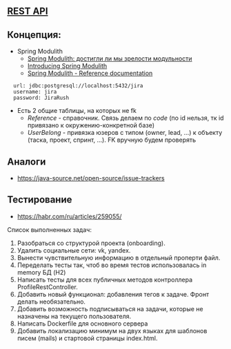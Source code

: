 ## [REST API](http://localhost:8080/doc)

## Концепция:
- Spring Modulith
  - [Spring Modulith: достигли ли мы зрелости модульности](https://habr.com/ru/post/701984/)
  - [Introducing Spring Modulith](https://spring.io/blog/2022/10/21/introducing-spring-modulith)
  - [Spring Modulith - Reference documentation](https://docs.spring.io/spring-modulith/docs/current-SNAPSHOT/reference/html/)

```
  url: jdbc:postgresql://localhost:5432/jira
  username: jira
  password: JiraRush
```
- Есть 2 общие таблицы, на которых не fk
  - _Reference_ - справочник. Связь делаем по _code_ (по id нельзя, тк id привязано к окружению-конкретной базе)
  - _UserBelong_ - привязка юзеров с типом (owner, lead, ...) к объекту (таска, проект, спринт, ...). FK вручную будем проверять

## Аналоги
- https://java-source.net/open-source/issue-trackers

## Тестирование
- https://habr.com/ru/articles/259055/

Список выполненных задач:
1) Разобраться со структурой проекта (onboarding).
2) Удалить социальные сети: vk, yandex. 
3) Вынести чувствительную информацию  в отдельный проперти файл.
4) Переделать тесты так, чтоб во время тестов использовалась in memory БД (H2)
5) Написать тесты для всех публичных методов контроллера ProfileRestController.
6) Добавить новый функционал: добавления тегов к задаче. Фронт делать необязательно.
7) Добавить возможность подписываться на задачи, которые не назначены на текущего пользователя.
8) Написать Dockerfile для основного сервера 
9) Добавить локализацию минимум на двух языках для шаблонов писем (mails) и стартовой страницы index.html.